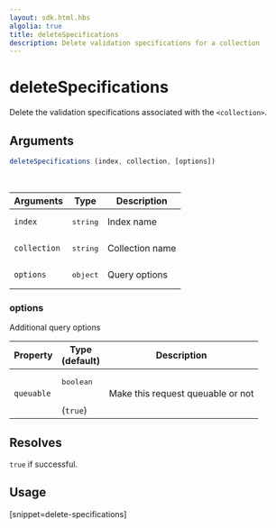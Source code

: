 ```yaml
---
layout: sdk.html.hbs
algolia: true
title: deleteSpecifications
description: Delete validation specifications for a collection
---
```


# deleteSpecifications

Delete the validation specifications associated with the `<collection>`.

## Arguments

```javascript
deleteSpecifications (index, collection, [options])
```

<br/>

| Arguments    | Type    | Description |
|--------------|---------|-------------|
| ``index`` | <pre>string</pre> | Index name    |
| ``collection`` | <pre>string</pre> | Collection name    |
| ``options`` | <pre>object</pre> | Query options    |

### **options**

Additional query options

| Property     | Type<br/>(default)    | Description   |
| -------------- | --------- | ------------- |
|  `queuable`  |  <pre>boolean</pre> <br/>(`true`) |  Make this request queuable or not  |

## Resolves

`true` if successful.

## Usage

[snippet=delete-specifications]
